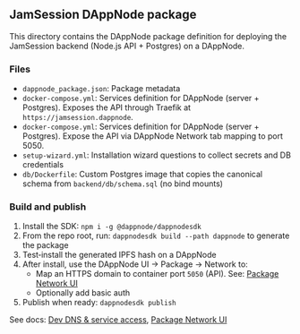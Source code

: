 ## JamSession DAppNode package

This directory contains the DAppNode package definition for deploying the JamSession backend (Node.js API + Postgres) on a DAppNode.

### Files

- `dappnode_package.json`: Package metadata
- `docker-compose.yml`: Services definition for DAppNode (server + Postgres). Exposes the API through Traefik at `https://jamsession.dappnode`.
- `docker-compose.yml`: Services definition for DAppNode (server + Postgres). Expose the API via DAppNode Network tab mapping to port 5050.
- `setup-wizard.yml`: Installation wizard questions to collect secrets and DB credentials
- `db/Dockerfile`: Custom Postgres image that copies the canonical schema from `backend/db/schema.sql` (no bind mounts)

### Build and publish

1. Install the SDK: `npm i -g @dappnode/dappnodesdk`
2. From the repo root, run: `dappnodesdk build --path dappnode` to generate the package
3. Test‑install the generated IPFS hash on a DAppNode
4. After install, use the DAppNode UI → Package → Network to:
   - Map an HTTPS domain to container port `5050` (API). See: [Package Network UI](https://docs.dappnode.io/docs/user/packages/understanding-dappnode-packages/network)
   - Optionally add basic auth
5. Publish when ready: `dappnodesdk publish`

See docs: [Dev DNS & service access](https://docs.dappnode.io/docs/dev/dns), [Package Network UI](https://docs.dappnode.io/docs/user/packages/understanding-dappnode-packages/network)


